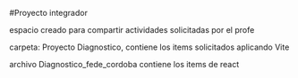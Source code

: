 #Proyecto integrador

espacio creado para compartir actividades solicitadas por el profe

carpeta: Proyecto Diagnostico, contiene los items solicitados aplicando Vite

archivo Diagnostico_fede_cordoba contiene los items de react
